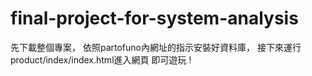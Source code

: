 # final-project-for-system-analysis
先下載整個專案，
依照partofuno內網址的指示安裝好資料庫，
接下來運行product/index/index.html進入網頁
即可遊玩 !
